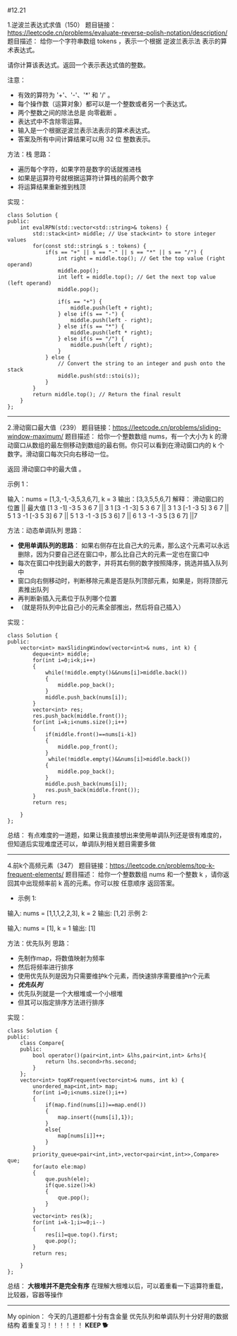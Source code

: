 #12.21

1.逆波兰表达式求值（150）
题目链接：https://leetcode.cn/problems/evaluate-reverse-polish-notation/description/
题目描述：
给你一个字符串数组 tokens ，表示一个根据 逆波兰表示法 表示的算术表达式。

请你计算该表达式。返回一个表示表达式值的整数。

注意：
- 有效的算符为 '+'、'-'、'*' 和 '/' 。
- 每个操作数（运算对象）都可以是一个整数或者另一个表达式。
- 两个整数之间的除法总是 向零截断 。
- 表达式中不含除零运算。
- 输入是一个根据逆波兰表示法表示的算术表达式。
- 答案及所有中间计算结果可以用 32 位 整数表示。

方法：栈
思路：
- 遍历每个字符，如果字符是数字的话就推进栈
- 如果是运算符号就根据运算符计算栈的前两个数字
- 将运算结果重新推到栈顶

实现：
```
class Solution {  
public:  
    int evalRPN(std::vector<std::string>& tokens) {  
        std::stack<int> middle; // Use stack<int> to store integer values  
        for(const std::string& s : tokens) {  
            if(s == "+" || s == "-" || s == "*" || s == "/") {  
                int right = middle.top(); // Get the top value (right operand)  
                middle.pop();  
                int left = middle.top(); // Get the next top value (left operand)  
                middle.pop();  

                if(s == "+") {  
                    middle.push(left + right);  
                } else if(s == "-") {  
                    middle.push(left - right);  
                } else if(s == "*") {  
                    middle.push(left * right);  
                } else if(s == "/") {  
                    middle.push(left / right);  
                }  
            } else {  
                // Convert the string to an integer and push onto the stack  
                middle.push(std::stoi(s));  
            }  
        }  
        return middle.top(); // Return the final result  
    }  
};  
```
***
2.滑动窗口最大值（239）
题目链接：https://leetcode.cn/problems/sliding-window-maximum/
题目描述：
给你一个整数数组 nums，有一个大小为 k 的滑动窗口从数组的最左侧移动到数组的最右侧。你只可以看到在滑动窗口内的 k 个数字。滑动窗口每次只向右移动一位。

返回 滑动窗口中的最大值 。

 

示例 1：

输入：nums = [1,3,-1,-3,5,3,6,7], k = 3
输出：[3,3,5,5,6,7]
解释：
滑动窗口的位置       ||         最大值
[1  3  -1] -3  5  3  6  7    ||   3
 1 [3  -1  -3] 5  3  6  7     ||  3
 1  3 [-1  -3  5] 3  6  7      || 5
 1  3  -1 [-3  5  3] 6  7      || 5
 1  3  -1  -3 [5  3  6] 7      || 6
 1  3  -1  -3  5 [3  6  7]      ||7

方法：动态单调队列
思路：
- **使用单调队列的思路**： 如果右侧存在比自己大的元素，那么这个元素可以永远删除，因为只要自己还在窗口中，那么比自己大的元素一定也在窗口中
- 每次在窗口中找到最大的数字，并将其右侧的数字按照降序，挑选并插入队列中
- 窗口向右侧移动时，判断移除元素是否是队列顶部元素，如果是，则将顶部元素推出队列
- 再判断新插入元素位于队列哪个位置
- （就是将队列中比自己小的元素全部推出，然后将自己插入）
  
实现：
```
class Solution {
public:
    vector<int> maxSlidingWindow(vector<int>& nums, int k) {
        deque<int> middle;
        for(int i=0;i<k;i++)
        {
            while(!middle.empty()&&nums[i]>middle.back())
            {
                middle.pop_back();
            }
            middle.push_back(nums[i]);
        }
        vector<int> res;
        res.push_back(middle.front());
        for(int i=k;i<nums.size();i++)
        {
            if(middle.front()==nums[i-k])
            {
                middle.pop_front();
            }
             while(!middle.empty()&&nums[i]>middle.back())
            {
                middle.pop_back();
            }
            middle.push_back(nums[i]);
            res.push_back(middle.front());
        }
        return res;
        
    }
};
```

总结：
有点难度的一道题，如果让我直接想出来使用单调队列还是很有难度的，但知道后实现难度还可以，单调队列相关题目需要多做

***
4.前k个高频元素（347）
题目链接：https://leetcode.cn/problems/top-k-frequent-elements/
题目描述：
给你一个整数数组 nums 和一个整数 k ，请你返回其中出现频率前 k 高的元素。你可以按 任意顺序 返回答案。

 

- 示例 1:

输入: nums = [1,1,1,2,2,3], k = 2
输出: [1,2]
示例 2:

输入: nums = [1], k = 1
输出: [1]

方法：优先队列
思路：
- 先制作map，将数值映射为频率
- 然后将频率进行排序
- 使用优先队列是因为只需要维护k个元素，而快速排序需要维护n个元素
- ***优先队列***
- 优先队列就是一个大根堆或一个小根堆
- 但其可以指定排序方法进行排序

实现：
```
class Solution {
public:
    class Compare{
    public:
        bool operator()(pair<int,int> &lhs,pair<int,int> &rhs){
            return lhs.second>rhs.second;
        }
    };
    vector<int> topKFrequent(vector<int>& nums, int k) {
        unordered_map<int,int> map;
        for(int i=0;i<nums.size();i++)
        {
            if(map.find(nums[i])==map.end())
            {
                map.insert({nums[i],1});
            }
            else{
                map[nums[i]]++;
            }
        }
        priority_queue<pair<int,int>,vector<pair<int,int>>,Compare> que;
        for(auto ele:map)
        {
            que.push(ele);
            if(que.size()>k)
            {
                que.pop();
            }
        }
        vector<int> res(k);
        for(int i=k-1;i>=0;i--)
        {
            res[i]=que.top().first;
            que.pop();
        }
        return res;
        
    }
};
```

总结：
**大根堆并不是完全有序**
在理解大根堆以后，可以着重看一下运算符重载，比较器，容器等操作
***
My opinion：
今天的几道题都十分有含金量
优先队列和单调队列十分好用的数据结构
着重复习！！！！！！
**KEEP 🐕**
